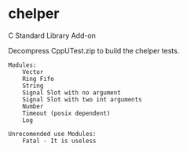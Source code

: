 chelper
=======

C Standard Library Add-on

Decompress CppUTest.zip to build the chelper tests.


	Modules:
		Vector 
		Ring Fifo
		String 
		Signal Slot with no argument
		Signal Slot with two int arguments 
		Number
		Timeout (posix dependent)
		Log
	
	Unrecomended use Modules:
		Fatal - It is useless

		
	


